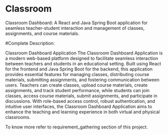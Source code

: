 # Classroom
Classroom Dashboard: A React and Java Spring Boot application for seamless teacher-student interaction and management of classes, assignments, and course materials.

#Complete Description:

Classroom Dashboard Application
The Classroom Dashboard Application is a modern web-based platform designed to facilitate seamless interaction between teachers and students in an educational setting. Built using React for the frontend and Java Spring Boot for the backend, this application provides essential features for managing classes, distributing course materials, submitting assignments, and fostering communication between users. Teachers can create classes, upload course materials, create assignments, and track student performance, while students can join classes, access course materials, submit assignments, and participate in discussions. With role-based access control, robust authentication, and intuitive user interfaces, the Classroom Dashboard Application aims to enhance the teaching and learning experience in both virtual and physical classrooms.

To know more refer to requirement_gathering section of this project.
